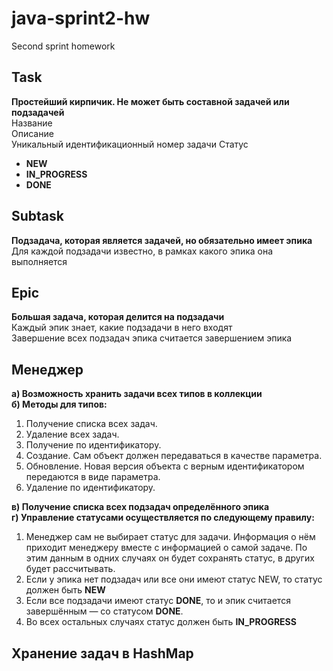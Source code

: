 # java-sprint2-hw
Second sprint homework

## Task     
**Простейший кирпичик. Не может быть составной задачей или подзадачей**  
    Название  
    Описание  
    Уникальный идентификационный номер задачи
    Статус  
* **NEW**
* **IN_PROGRESS**
* **DONE**

## Subtask  
**Подзадача, которая является задачей, но обязательно имеет эпика**  
Для каждой подзадачи известно, в рамках какого эпика она выполняется
  
## Epic  
**Большая задача, которая делится на подзадачи**  
Каждый эпик знает, какие подзадачи в него входят  
Завершение всех подзадач эпика считается завершением эпика  

## Менеджер
**а) Возможность хранить задачи всех типов в коллекции**   
**б) Методы для типов:**  
1. Получение списка всех задач.  
2. Удаление всех задач.    
3. Получение по идентификатору.  
4. Создание. Сам объект должен передаваться в качестве параметра.  
5. Обновление. Новая версия объекта с верным идентификатором передаются в виде параметра.  
6. Удаление по идентификатору.  

**в) Получение списка всех подзадач определённого эпика**  
**г) Управление статусами осуществляется по следующему правилу:** 
1. Менеджер сам не выбирает статус для задачи. Информация о нём приходит менеджеру вместе с информацией о самой задаче. По этим данным в одних случаях он будет сохранять статус, в других будет рассчитывать.
2. Если у эпика нет подзадач или все они имеют статус NEW, то статус должен быть **NEW**
3. Если все подзадачи имеют статус **DONE**, то и эпик считается завершённым — со статусом **DONE**.
4. Во всех остальных случаях статус должен быть **IN_PROGRESS**

## Хранение задач в HashMap
##


